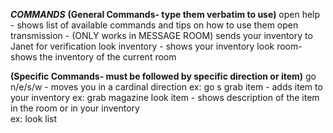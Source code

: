 ***COMMANDS***
**(General Commands- type them verbatim to use)**
open help - shows list of available commands and tips on how to use them 
open transmission - (ONLY works in MESSAGE ROOM) sends your inventory to Janet for verification
look inventory - shows your inventory
look room- shows the inventory of the current room

**(Specific Commands- must be followed by specific direction or item)**
go n/e/s/w - moves you in a cardinal direction 
    ex: go s
grab item - adds item to your  inventory 
    ex: grab magazine
look item - shows description of the item in the room or in your inventory  
    ex: look list



